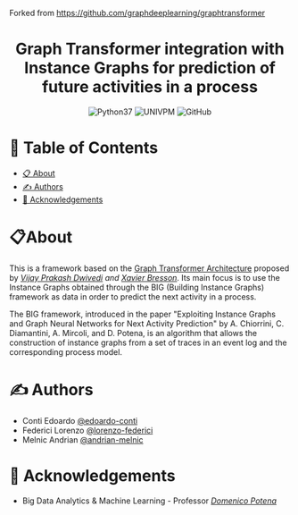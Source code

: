 Forked from https://github.com/graphdeeplearning/graphtransformer

<h1 align="center">Graph Transformer integration with Instance Graphs for prediction of future activities in a process</br><sub></sub></h1>

<div align="center">
  
![Python37](https://img.shields.io/badge/python-3.7-blue)
![UNIVPM](https://img.shields.io/badge/organization-UNIVPM-red)
![GitHub](https://img.shields.io/github/license/SasageyoOrg/gtn-igr-activity-prediction?color=green)
</div>

# 📝 Table of Contents
- [📋 About ](#about-)
- [✍️ Authors ](#️-authors-)
- [🎉 Acknowledgements ](#-acknowledgements-)

# 📋About <a name = "about"></a>

This is a framework based on the [Graph Transformer Architecture](https://github.com/graphdeeplearning/graphtransformer) proposed by _[Vijay Prakash Dwivedi](https://github.com/vijaydwivedi75) and [Xavier Bresson](https://github.com/xbresson)_. Its main focus is to use the Instance Graphs obtained through the BIG (Building Instance Graphs) framework as data in order to predict the next activity in a process.

The BIG framework, introduced in the paper "Exploiting Instance Graphs and Graph Neural Networks for Next Activity Prediction" by A. Chiorrini, C. Diamantini, A. Mircoli, and D. Potena, is an algorithm that allows the construction of instance graphs from a set of traces in an event log and the corresponding process model.

# ✍️ Authors <a name = "authors"></a>
- Conti Edoardo [@edoardo-conti](https://github.com/edoardo-conti)
- Federici Lorenzo [@lorenzo-federici](https://github.com/lorenzo-federici)
- Melnic Andrian [@andrian-melnic](https://github.com/andrian-melnic)

# 🎉 Acknowledgements <a name = "acknowledgement"></a>
- Big Data Analytics & Machine Learning - Professor <a href="https://www.univpm.it/Entra/Engine/RAServePG.php/P/320710010421/idsel/618/docname/DOMENICO%20POTENA"> <i>Domenico Potena</i></a>



